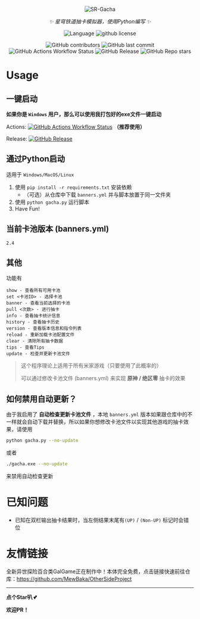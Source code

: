 <div align=center>

![SR-Gacha](https://socialify.git.ci/qiusyan-projects/SR-Gacha/image?description=1&font=Jost&forks=1&issues=1&language=1&logo=https%3A%2F%2Favatars.githubusercontent.com%2Fu%2F175322378%3Fv%3D4&name=1&owner=1&pattern=Circuit%20Board&pulls=1&stargazers=1&theme=Auto)

_✨ 星穹铁道抽卡模拟器，使用Python编写 ✨_

![Language](https://img.shields.io/badge/language-python-blue)
![github license](https://img.shields.io/github/license/qiusyan-projects/SR-Gacha)

![GitHub contributors](https://img.shields.io/github/contributors/qiusyan-projects/SR-Gacha)
![GitHub last commit](https://img.shields.io/github/last-commit/qiusyan-projects/SR-Gacha)
![GitHub Actions Workflow Status](https://img.shields.io/github/actions/workflow/status/qiusyan-projects/SR-Gacha/main.yml)
![GitHub Release](https://img.shields.io/github/v/release/qiusyan-projects/SR-Gacha)
![GitHub Repo stars](https://img.shields.io/github/stars/qiusyan-projects/SR-Gacha)


</div>

# Usage

## 一键启动

**如果你是 `Windows` 用户，那么可以使用我打包好的exe文件一键启动**

Actions:  [![GitHub Actions Workflow Status](https://img.shields.io/github/actions/workflow/status/qiusyan-projects/SR-Gacha/main.yml)](https://nightly.link/qiusyan-projects/SR-Gacha/workflows/main/main/gacha.zip) **（推荐使用）**

Release:  [![GitHub Release](https://img.shields.io/github/v/release/qiusyan-projects/SR-Gacha)](https://github.com/qiusyan-projects/SR-Gacha/releases)  

## 通过Python启动

适用于 `Windows/MacOS/Linux` 

1. 使用 `pip install -r requirements.txt` 安装依赖
    - （可选）从仓库中下载 `banners.yml` 并与脚本放置于同一文件夹
2. 使用 `python gacha.py` 运行脚本
3. Have Fun!

## 当前卡池版本 (banners.yml)

`2.4`

## 其他

功能有

```
show - 查看所有可用卡池
set <卡池ID> - 选择卡池
banner - 查看当前选择的卡池
pull <次数> - 进行抽卡
info - 查看抽卡统计信息
history - 查看抽卡历史
version - 查看版本信息和指令列表
reload - 重新加载卡池配置文件
clear - 清除所有抽卡数据
tips - 查看Tips
update - 检查并更新卡池文件
```

> 这个程序理论上适用于所有米家游戏（只要使用了此概率的）
>
> 可以通过修改卡池文件 (banners.yml) 来实现 **原神 / 绝区零** 抽卡的效果

## 如何禁用自动更新？
由于我启用了 **自动检查更新卡池文件** ，本地 `banners.yml` 版本如果跟仓库中的不一样就会自动下载并替换，所以如果你想修改卡池文件以实现其他游戏的抽卡效果，请使用
```sh
python gacha.py --no-update
```
或者
```sh
./gacha.exe --no-update
```
来禁用自动检查更新

# 已知问题

- 已知在双栏输出抽卡结果时，当左侧结果末尾有`(UP)` / `(Non-UP)` 标记时会错位



# 友情链接
全新异世探险百合类GalGame正在制作中！本体完全免费，点击链接快速前往仓库：https://github.com/MewBaka/OtherSideProject

***

**点个Star叭 💕**

**欢迎PR！**
